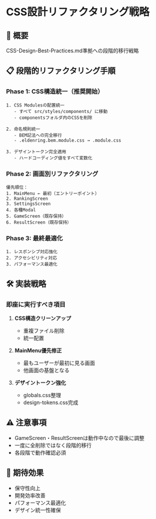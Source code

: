 # CSS設計リファクタリング戦略

## 🎯 概要
CSS-Design-Best-Practices.md準拠への段階的移行戦略

## 📋 段階的リファクタリング手順

### Phase 1: CSS構造統一（推奨開始）
```
1. CSS Modulesの配置統一
   - すべて src/styles/components/ に移動
   - componentsフォルダ内のCSSを削除

2. 命名規則統一
   - BEM記法への完全移行
   - .eldenring.bem.module.css → .module.css

3. デザイントークン完全適用
   - ハードコーディング値をすべて変数化
```

### Phase 2: 画面別リファクタリング
```
優先順位：
1. MainMenu ← 最初（エントリーポイント）
2. RankingScreen
3. SettingsScreen
4. 各種Modal
5. GameScreen（既存保持）
6. ResultScreen（既存保持）
```

### Phase 3: 最終最適化
```
1. レスポンシブ対応強化
2. アクセシビリティ対応
3. パフォーマンス最適化
```

## 🛠️ 実装戦略

### 即座に実行すべき項目
1. **CSS構造クリーンアップ**
   - 重複ファイル削除
   - 統一配置

2. **MainMenu優先修正**
   - 最もユーザーが最初に見る画面
   - 他画面の基盤となる

3. **デザイントークン強化**
   - globals.css整理
   - design-tokens.css完成

## ⚠️ 注意事項
- GameScreen・ResultScreenは動作中なので最後に調整
- 一度に全削除ではなく段階的移行
- 各段階で動作確認必須

## 🚀 期待効果
- 保守性向上
- 開発効率改善
- パフォーマンス最適化
- デザイン統一性確保
